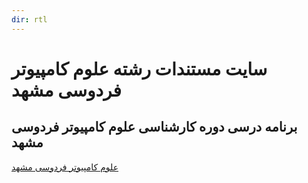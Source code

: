 ```yaml
---
dir: rtl
---
```


# سایت مستندات رشته علوم کامپیوتر فردوسی مشهد

## برنامه درسی دوره کارشناسی علوم کامپیوتر فردوسی مشهد

[علوم کامپیوتر فردوسی مشهد](http://cs-um.github.io/)
